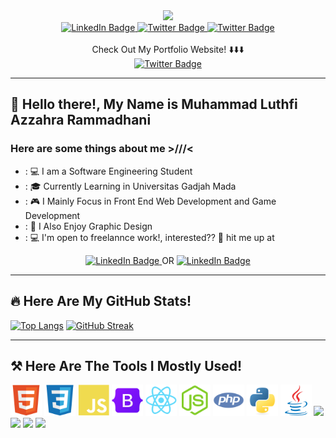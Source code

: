 <div id="header" align="center">
  <img src="https://media.giphy.com/media/k0ijJhqrUP4T2EvmJ1/giphy.gif" width="300"/>
</div>


<div id="badges" align="center">
  <a href="https://www.linkedin.com/in/muhluthfiar/">
    <img src="https://img.shields.io/badge/LinkedIn-blue?style=for-the-badge&logo=linkedin&logoColor=white" alt="LinkedIn Badge"/>
  </a>
  <a href="https://twitter.com/muhluthfiar">
    <img src="https://img.shields.io/badge/Twitter-blue?style=for-the-badge&logo=twitter&logoColor=white" alt="Twitter Badge"/>
  </a>
  <a href="https://www.instagram.com/muhluthfiar_/">
    <img src="https://img.shields.io/badge/Instagram-blueviolet?style=for-the-badge&logo=instagram&logoColor=white" alt="Twitter Badge"/>
  </a>
</div>

<div id="count" align="center">
  <img src="https://komarev.com/ghpvc/?username=muhammadluthfi2003&style=flat-square&color=blue" alt=""/>
</div>

  <div align='center'>Check Out My Portfolio Website! ⬇️⬇️⬇️</div>


<div id="count" align="center">
<a href='https://muhluthfiar.vercel.app'>
  <img src="https://img.shields.io/badge/Website-brightgreen?style=for-the-badge&logo=web&logoColor=white" alt="Twitter Badge"/>
  </a>
</div>

---
## 👋 Hello there!, My Name is Muhammad Luthfi Azzahra Rammadhani 
### Here are some things about me >///<
- : 💻 I am a Software Engineering Student
- : 🎓 Currently Learning in Universitas Gadjah Mada
- : 🎮 I Mainly Focus in Front End Web Development and Game Development
- : 🎨 I Also Enjoy Graphic Design
- : 💻 I'm open to freelannce work!, interested?? 👀 hit me up at 
<div class='hmu' align='center'>
        <a href="https://www.linkedin.com/in/muhluthfiar/">
        <img src="https://img.shields.io/badge/LinkedIn-blue?style=for-the-badge&logo=linkedin&logoColor=white" alt="LinkedIn Badge"/>
      </a> OR
       <a href='mailto:luthfiazzahra03@gmail.com'>
        <img src="https://img.shields.io/badge/Gmail-red?style=for-the-badge&logo=gmail&logoColor=white" alt="LinkedIn Badge"/>
      </a>
 </div>
 
---
## 🔥 Here Are My GitHub Stats!

[![Top Langs](https://github-readme-stats.vercel.app/api/top-langs/?username=MuhammadLuthfi2003&theme=dracula)](https://github.com/anuraghazra/github-readme-stats)
[![GitHub Streak](https://github-readme-streak-stats.herokuapp.com?user=MuhammadLuthfi2003&theme=dracula)](https://git.io/streak-stats)

---
## ⚒️ Here Are The Tools I Mostly Used!
<div id='tools'>
  <img src='https://github.com/devicons/devicon/blob/master/icons/html5/html5-original.svg' width='50px'>
  <img src='https://github.com/devicons/devicon/blob/master/icons/css3/css3-original.svg' width='50px'>
  <img src='https://github.com/devicons/devicon/blob/master/icons/javascript/javascript-plain.svg' width='50px'>
  <img src='https://github.com/devicons/devicon/blob/master/icons/bootstrap/bootstrap-original.svg' width='50px'>
  <img src='https://github.com/devicons/devicon/blob/master/icons/react/react-original.svg' width='50px'>
   <img src='https://github.com/devicons/devicon/blob/master/icons/nodejs/nodejs-original.svg' width='50px'>
    <img src='https://github.com/devicons/devicon/blob/master/icons/php/php-plain.svg' width='50px'>
  <img src='https://github.com/devicons/devicon/blob/master/icons/python/python-original.svg' width='50px'>
  <img src='https://github.com/devicons/devicon/blob/master/icons/java/java-original.svg' width='50px'>
  <img src='https://static.cdnlogo.com/logos/c/27/c.svg' width='50px'>
  <img src='https://img.informer.com/icons_mac/png/128/579/579303.png' width='50px'>
  <img src='https://logodownload.org/wp-content/uploads/2019/10/adobe-photoshop-logo-4.png' width='50px'>
  <img src='https://upload.wikimedia.org/wikipedia/commons/thumb/f/fb/Adobe_Illustrator_CC_icon.svg/2101px-Adobe_Illustrator_CC_icon.svg.png' width='50px'>
</div>


